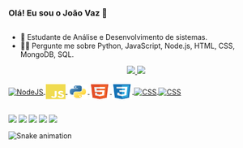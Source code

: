 ### Olá! Eu sou o João Vaz 👋
<h2 align="center" alt="CSS" height="30" width="40" Backend Developer> </h2>

- 🌱 Estudante de Análise e Desenvolvimento de sistemas.
- 👨‍💻 Pergunte me sobre Python, JavaScript, Node.js, HTML, CSS, MongoDB, SQL.

<div align="center">
  <a href="https://github.com/jv-vazz">
  <img height="180em" src="https://github-readme-stats.vercel.app/api?username=jv-vazz&show_icons=true&theme=dark&include_all_commits=true&count_private=true"/>
  <img height="180em" src="https://github-readme-stats.vercel.app/api/top-langs/?username=jv-vazz&layout=compact&langs_count=7&theme=dark"/>
</div>

<div style="display: inline_block"><br>
  <img align="center" alt="NodeJS" height="30" width="40" src="https://cdn.jsdelivr.net/gh/devicons/devicon/icons/nodejs/nodejs-original.svg" />
  <img align="center" alt="Js" height="30" width="40" src="https://raw.githubusercontent.com/devicons/devicon/master/icons/javascript/javascript-plain.svg">
  <img align="center" alt="Python" height="30" width="40" src="https://raw.githubusercontent.com/devicons/devicon/master/icons/python/python-original.svg">
  <img align="center" alt="HTML" height="30" width="40" src="https://raw.githubusercontent.com/devicons/devicon/master/icons/html5/html5-original.svg">
  <img align="center" alt="CSS" height="30" width="40" src="https://raw.githubusercontent.com/devicons/devicon/master/icons/css3/css3-original.svg">
  <img align="center" alt="CSS" height="30" width="40" src="https://cdn.jsdelivr.net/gh/devicons/devicon/icons/mysql/mysql-original.svg" />
  <img align="center" alt="CSS" height="30" width="40" src="https://cdn.jsdelivr.net/gh/devicons/devicon/icons/express/express-original.svg" />



</div>

  ##

<div> 
  <a href="https://www.instagram.com/jv_vazz/" target="_blank"><img src="https://img.shields.io/badge/-Instagram-%23E4405F?style=for-the-badge&logo=instagram&logoColor=white" target="_blank"></a>
 	<a href="https://www.twitch.tv/fiaryy" target="_blank"><img src="https://img.shields.io/badge/Twitch-9146FF?style=for-the-badge&logo=twitch&logoColor=white" target="_blank"></a>
 <a href="https://discord.gg/nBPUjFER" target="_blank"><img src="https://img.shields.io/badge/Discord-7289DA?style=for-the-badge&logo=discord&logoColor=white" target="_blank"></a> 
  <a href = "mailto:jvav2004@hotmail.com"><img src="https://img.shields.io/badge/-Gmail-%23333?style=for-the-badge&logo=gmail&logoColor=white" target="_blank"></a>
  <a href="https://www.linkedin.com/in/joão-victor-amorim-vaz-06b11b247/" target="_blank"><img src="https://img.shields.io/badge/-LinkedIn-%230077B5?style=for-the-badge&logo=linkedin&logoColor=white" target="_blank"></a> 
  
  ![Snake animation](https://github.com/jv-vazz/jv-vazz/blob/output/github-contribution-grid-snake.svg)
